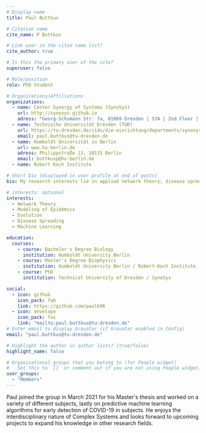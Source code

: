 ```yaml
---
# Display name
title: Paul Buttkus

# Citation name
cite_name: P Buttkus

# Link user in the cited name list?
cite_author: true

# Is this the primary user of the site?
superuser: false

# Role/position
role: PhD Student

# Organizations/Affiliations
organizations:
  - name: Center Synergy of Systems (SynoSys)
    url: http://synosys.github.io
    adress: "Georg-Schumann Str. 7a, 01069 Dresden | S7A | 2nd Floor | Room: 205"
  - name: Technische Universität Dresden (TUD)
    url: https://tu-dresden.de/cids/die-einrichtung/departments/synosys
    email: paul.buttkus@tu-dresden.de
  - name: Humboldt Universität zu Berlin
    url: www.hu-berlin.de
    adress: Philippstraße 13, 10115 Berlin
    email: buttkusp@hu-berlin.de
  - name: Robert Koch Institute

# Short bio (displayed in user profile at end of posts)
bio: My research interests lie in applied network theory, disease spreading, evolution and machine learning.

# interests: optional
interests:
  - Network Theory
  - Modeling of Epidemics
  - Evolution
  - Disease Spreading
  - Machine Learning

education:
  courses:
    - course: Bachelor's Degree Biology
      institution: Humboldt University Berlin
    - course: Master's Degree Biophysics
      institution: Humboldt University Berlin / Robert-Koch Institute
    - course: PhD
      institution: Technical University of Dresden / SynoSys

social:
  - icon: github
    icon_pack: fab
    link: https://github.com/paulb96
  - icon: envelope
    icon_pack: fas
    link: "mailto:paul.buttkus@tu-dresden.de"
# Enter email to display Gravatar (if Gravatar enabled in Config)
email: "paul.buttkus@tu-dresden.de"

# Highlight the author in author lists? (true/false)
highlight_name: false

# Organizational groups that you belong to (for People widget)
#   Set this to `[]` or comment out if you are not using People widget.
user_groups:
  - "Members"
---
```


Paul joined the group in March 2021 for his Master's thesis and worked on a variety of different subjects, lastly on predictive machine learning algorithms for early detection of COVID-19 in subjects. He enjoys the interdisciplinary nature of Complex Systems and looks forward to upcoming projects to expand his knowledge in other research fields.

